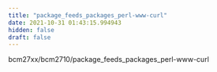 ```yaml
---
title: "package_feeds_packages_perl-www-curl"
date: 2021-10-31 01:43:15.994943
hidden: false
draft: false
---
```


bcm27xx/bcm2710/package_feeds_packages_perl-www-curl

